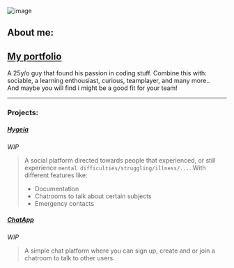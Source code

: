 ![image](https://user-images.githubusercontent.com/72804463/116433242-9b820300-a849-11eb-9f3e-1c8c6293cd1f.png) 
   
## About me:
## [My portfolio](https://basile-and-code.herokuapp.com/)
A 25y/o guy that found his passion in coding stuff. Combine this with: sociable, a learning enthousiast, curious, teamplayer, and many more..   
And maybe you will find i might be a good fit for your team!   
   
---   
   
### Projects:
##### [Hygeia](https://github.com/maureenoldyck/hygeia)   
*WIP*   
> A social platform directed towards people that experienced, or still experience `mental difficulties/struggling/illness/...`. With different features like:   
> * Documentation   
> * Chatrooms to talk about certain subjects   
> * Emergency contacts
   
##### [ChatApp](https://github.com/basileLeroy/ChatApp)   
*WIP*   
> A simple chat platform where you can sign up, create and or join a chatroom to talk to other users.
